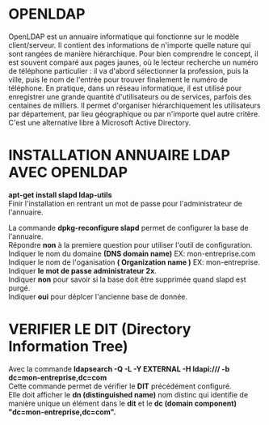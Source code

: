 # OPENLDAP  
OpenLDAP est un annuaire informatique qui fonctionne sur le modèle client/serveur. Il contient des informations de n'importe quelle nature qui sont rangées de manière hiérarchique. Pour bien comprendre le concept, il est souvent comparé aux pages jaunes, où le lecteur recherche un numéro de téléphone particulier : il va d'abord sélectionner la profession, puis la ville, puis le nom de l'entrée pour trouver finalement le numéro de téléphone. En pratique, dans un réseau informatique, il est utilisé pour enregistrer une grande quantité d'utilisateurs ou de services, parfois des centaines de milliers. Il permet d'organiser hiérarchiquement les utilisateurs par département, par lieu géographique ou par n'importe quel autre critère. C'est une alternative libre à Microsoft Active Directory.


# INSTALLATION ANNUAIRE LDAP AVEC OPENLDAP  

__apt-get install slapd ldap-utils__  
Finir l'installation en rentrant un mot de passe pour l'administrateur de l'annuaire.  

La commande __dpkg-reconfigure slapd__ permet de configurer la base de l'annuaire.  
Répondre __non__ à la premiere question pour utiliser l'outil de configuration.  
Indiquer le nom du domaine __(DNS domain name)__ EX: mon-entreprise.com  
Indiquer le nom de l'oganisation __(  Organization name )__ EX: mon-entreprise.  
Indiquer __le mot de passe administrateur 2x__.  
Indiquer __non__  pour savoir si la base doit être supprimée quand slapd est purgé.  
Indiquer __oui__ pour déplcer l'ancienne base de donnée.  


# VERIFIER LE DIT (Directory Information Tree)
Avec la commande __ldapsearch -Q -L -Y EXTERNAL -H ldapi:/// -b dc=mon-entreprise,dc=com__  
Cette commande permet de vérifier le __DIT__ précédément configuré.  
Elle doit afficher le __dn (distinguished name)__ nom distinc qui identifie de manière unique un élément dans le __dit__ et le  __dc (domain component)__ __"dc=mon-entreprise,dc=com".__
